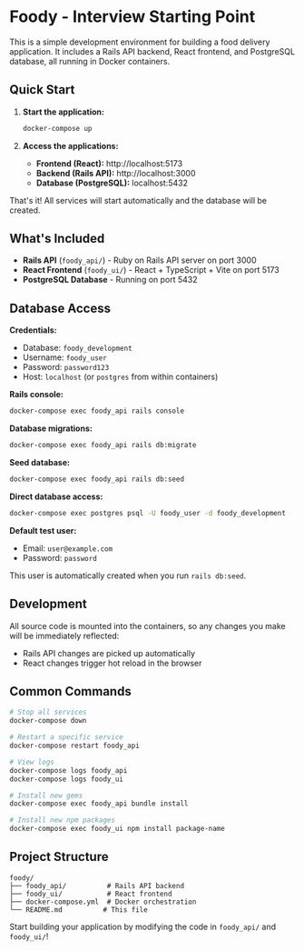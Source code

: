# Foody - Interview Starting Point

This is a simple development environment for building a food delivery application. It includes a Rails API backend, React frontend, and PostgreSQL database, all running in Docker containers.

## Quick Start

1. **Start the application:**
   ```bash
   docker-compose up
   ```

2. **Access the applications:**
   - **Frontend (React):** http://localhost:5173
   - **Backend (Rails API):** http://localhost:3000
   - **Database (PostgreSQL):** localhost:5432

That's it! All services will start automatically and the database will be created.

## What's Included

- **Rails API** (`foody_api/`) - Ruby on Rails API server on port 3000
- **React Frontend** (`foody_ui/`) - React + TypeScript + Vite on port 5173  
- **PostgreSQL Database** - Running on port 5432

## Database Access

**Credentials:**
- Database: `foody_development`
- Username: `foody_user`
- Password: `password123`
- Host: `localhost` (or `postgres` from within containers)

**Rails console:**
```bash
docker-compose exec foody_api rails console
```

**Database migrations:**
```bash
docker-compose exec foody_api rails db:migrate
```

**Seed database:**
```bash
docker-compose exec foody_api rails db:seed
```

**Direct database access:**
```bash
docker-compose exec postgres psql -U foody_user -d foody_development
```

**Default test user:**
- Email: `user@example.com`
- Password: `password`

This user is automatically created when you run `rails db:seed`.

## Development

All source code is mounted into the containers, so any changes you make will be immediately reflected:

- Rails API changes are picked up automatically
- React changes trigger hot reload in the browser

## Common Commands

```bash
# Stop all services
docker-compose down

# Restart a specific service
docker-compose restart foody_api

# View logs
docker-compose logs foody_api
docker-compose logs foody_ui

# Install new gems
docker-compose exec foody_api bundle install

# Install new npm packages
docker-compose exec foody_ui npm install package-name
```

## Project Structure

```
foody/
├── foody_api/          # Rails API backend
├── foody_ui/           # React frontend
├── docker-compose.yml  # Docker orchestration
└── README.md          # This file
```

Start building your application by modifying the code in `foody_api/` and `foody_ui/`!